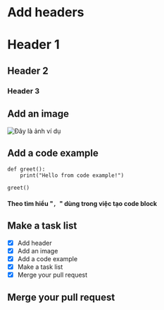 # Add headers
# Header 1
## Header 2
### Header 3
## Add an image 
![Đây là ảnh ví dụ]( https://i.imgur.com/E8YBJxd.jpeg)
## Add a code example
```
def greet():
    print("Hello from code example!")

greet()
```
#### Theo tìm hiểu "```, ```" dùng trong việc tạo code block
## Make a task list 
- [x] Add header
- [x] Add an image
- [x] Add a code example
- [x] Make a task list
- [x] Merge your pull request
## Merge your pull request
